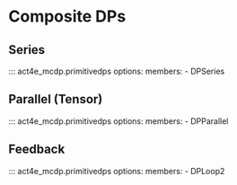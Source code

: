 # Composite DPs

## Series

::: act4e_mcdp.primitivedps
    options:
      members:
        - DPSeries
        

## Parallel (Tensor)

::: act4e_mcdp.primitivedps
    options:
      members:
        - DPParallel


## Feedback

::: act4e_mcdp.primitivedps
    options:
      members:
        - DPLoop2
